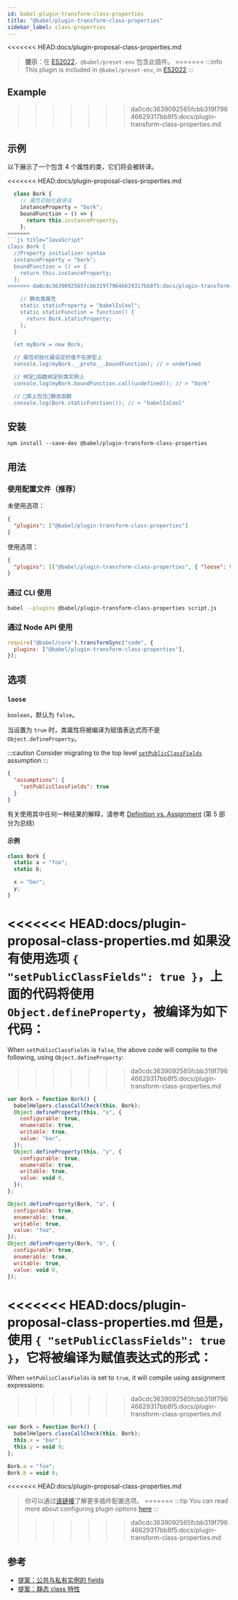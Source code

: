 ```yaml
---
id: babel-plugin-transform-class-properties
title: "@babel/plugin-transform-class-properties"
sidebar_label: class-properties
---
```


<<<<<<< HEAD:docs/plugin-proposal-class-properties.md
> **提示**：在 [ES2022](https://github.com/tc39/proposals/blob/master/finished-proposals.md)，`@babel/preset-env` 包含此插件。
=======
:::info
This plugin is included in `@babel/preset-env`, in [ES2022](https://github.com/tc39/proposals/blob/master/finished-proposals.md)
:::

## Example
>>>>>>> da0cdc3639092565fcbb319f79646629317bb8f5:docs/plugin-transform-class-properties.md

## 示例

以下展示了一个包含 4 个属性的类，它们将会被转译。

<<<<<<< HEAD:docs/plugin-proposal-class-properties.md
```js
  class Bork {
    // 属性初始化器语法
    instanceProperty = "bork";
    boundFunction = () => {
      return this.instanceProperty;
    };
=======
```js title="JavaScript"
class Bork {
  //Property initializer syntax
  instanceProperty = "bork";
  boundFunction = () => {
    return this.instanceProperty;
  };
>>>>>>> da0cdc3639092565fcbb319f79646629317bb8f5:docs/plugin-transform-class-properties.md

    // 静态类属性
    static staticProperty = "babelIsCool";
    static staticFunction = function() {
      return Bork.staticProperty;
    };
  }

  let myBork = new Bork;

  // 属性初始化器设定的值不在原型上
  console.log(myBork.__proto__.boundFunction); // > undefined

  // 绑定函数绑定到类实例上
  console.log(myBork.boundFunction.call(undefined)); // > "bork"

  // 类上包含静态函数
  console.log(Bork.staticFunction()); // > "babelIsCool"
```

## 安装

```shell npm2yarn
npm install --save-dev @babel/plugin-transform-class-properties
```

## 用法

### 使用配置文件（推荐）

未使用选项：

```json title="babel.config.json"
{
  "plugins": ["@babel/plugin-transform-class-properties"]
}
```

使用选项：

```json title="babel.config.json"
{
  "plugins": [["@babel/plugin-transform-class-properties", { "loose": true }]]
}
```

### 通过 CLI 使用

```sh title="Shell"
babel --plugins @babel/plugin-transform-class-properties script.js
```

### 通过 Node API 使用

```js title="JavaScript"
require("@babel/core").transformSync("code", {
  plugins: ["@babel/plugin-transform-class-properties"],
});
```

## 选项

### `loose`

`boolean`，默认为 `false`。

当设置为 `true` 时，类属性将被编译为赋值表达式而不是 `Object.defineProperty`。

:::caution
Consider migrating to the top level [`setPublicClassFields`](assumptions.md#setpublicclassfields) assumption
:::

```json title="babel.config.json"
{
  "assumptions": {
    "setPublicClassFields": true
  }
}
```

有关使用其中任何一种结果的解释，请参考 [Definition vs. Assignment](http://2ality.com/2012/08/property-definition-assignment.html) (第 5 部分为总结)

#### 示例

```js title="JavaScript"
class Bork {
  static a = "foo";
  static b;

  x = "bar";
  y;
}
```

<<<<<<< HEAD:docs/plugin-proposal-class-properties.md
如果没有使用选项 `{ "setPublicClassFields": true }`，上面的代码将使用 `Object.defineProperty`，被编译为如下代码：
=======
When `setPublicClassFields` is `false`, the above code will compile to the following, using `Object.defineProperty`:
>>>>>>> da0cdc3639092565fcbb319f79646629317bb8f5:docs/plugin-transform-class-properties.md

```js title="JavaScript"
var Bork = function Bork() {
  babelHelpers.classCallCheck(this, Bork);
  Object.defineProperty(this, "x", {
    configurable: true,
    enumerable: true,
    writable: true,
    value: "bar",
  });
  Object.defineProperty(this, "y", {
    configurable: true,
    enumerable: true,
    writable: true,
    value: void 0,
  });
};

Object.defineProperty(Bork, "a", {
  configurable: true,
  enumerable: true,
  writable: true,
  value: "foo",
});
Object.defineProperty(Bork, "b", {
  configurable: true,
  enumerable: true,
  writable: true,
  value: void 0,
});
```

<<<<<<< HEAD:docs/plugin-proposal-class-properties.md
但是，使用 `{ "setPublicClassFields": true }`，它将被编译为赋值表达式的形式：
=======
When `setPublicClassFields` is set to `true`, it will compile using assignment expressions:
>>>>>>> da0cdc3639092565fcbb319f79646629317bb8f5:docs/plugin-transform-class-properties.md

```js title="JavaScript"
var Bork = function Bork() {
  babelHelpers.classCallCheck(this, Bork);
  this.x = "bar";
  this.y = void 0;
};

Bork.a = "foo";
Bork.b = void 0;
```

<<<<<<< HEAD:docs/plugin-proposal-class-properties.md
> 你可以通过[该链接](https://babeljs.io/docs/en/plugins#plugin-options)了解更多插件配置选项。
=======
:::tip
You can read more about configuring plugin options [here](https://babeljs.io/docs/en/plugins#plugin-options)
:::
>>>>>>> da0cdc3639092565fcbb319f79646629317bb8f5:docs/plugin-transform-class-properties.md

## 参考

* [提案：公共与私有实例的 fields](https://github.com/tc39/proposal-class-fields)
* [提案：静态 class 特性](https://github.com/tc39/proposal-static-class-features)
